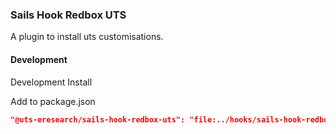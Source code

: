 ### Sails Hook Redbox UTS

A plugin to install uts customisations.


#### Development
Development Install 

Add to package.json
```json
"@uts-eresearch/sails-hook-redbox-uts": "file:../hooks/sails-hook-redbox-uts",
```

